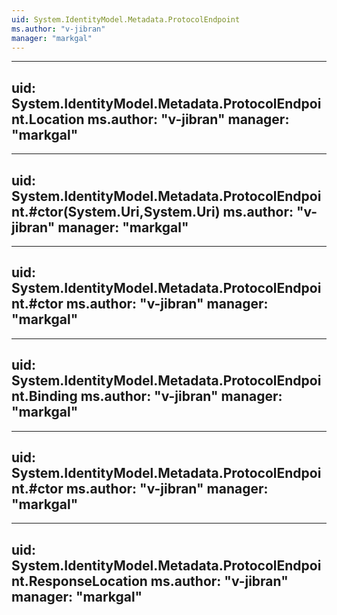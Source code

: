 ```yaml
---
uid: System.IdentityModel.Metadata.ProtocolEndpoint
ms.author: "v-jibran"
manager: "markgal"
---
```


---
uid: System.IdentityModel.Metadata.ProtocolEndpoint.Location
ms.author: "v-jibran"
manager: "markgal"
---

---
uid: System.IdentityModel.Metadata.ProtocolEndpoint.#ctor(System.Uri,System.Uri)
ms.author: "v-jibran"
manager: "markgal"
---

---
uid: System.IdentityModel.Metadata.ProtocolEndpoint.#ctor
ms.author: "v-jibran"
manager: "markgal"
---

---
uid: System.IdentityModel.Metadata.ProtocolEndpoint.Binding
ms.author: "v-jibran"
manager: "markgal"
---

---
uid: System.IdentityModel.Metadata.ProtocolEndpoint.#ctor
ms.author: "v-jibran"
manager: "markgal"
---

---
uid: System.IdentityModel.Metadata.ProtocolEndpoint.ResponseLocation
ms.author: "v-jibran"
manager: "markgal"
---
